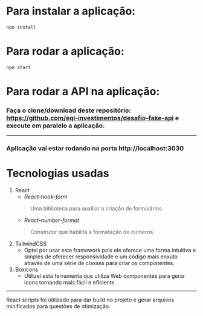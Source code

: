 # Para instalar a aplicação:
`npm install` 
# Para rodar a aplicação:
`npm start`
# Para rodar a API na aplicação:
### Faça o clone/download deste repositório: https://github.com/eqi-investimentos/desafio-fake-api e execute em paralelo a aplicação.
---
### Aplicação vai estar rodando na porta http://localhost:3030
# Tecnologias usadas 
1. React
    - *React-hook-form*
    > Uma biblioteca para auxiliar a criação de formulários.
    - *React-number-format*
    > Construtor que habilita a formatação de números.
2. TailwindCSS
    - Optei por usar este framework pois ele oferece uma forma intuitiva e simples de oferecer responsividade e um código mais enxuto através de uma série de classes para criar os componentes.
3. Boxicons
    - Utilizei esta ferramenta que utiliza Web componentes para gerar icons tornando mais fácil e eficiente. 

---
React scripts foi utilizado para dar build no projeto e gerar arquivos minificados para questões de otimização.
